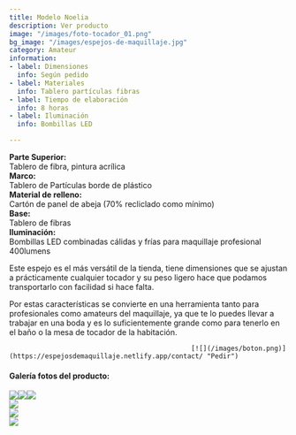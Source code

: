 ```yaml
---
title: Modelo Noelia
description: Ver producto
image: "/images/foto-tocador_01.png"
bg_image: "/images/espejos-de-maquillaje.jpg"
category: Amateur
information:
- label: Dimensiones
  info: Según pedido
- label: Materiales
  info: Tablero partículas fibras
- label: Tiempo de elaboración
  info: 8 horas
- label: Iluminación
  info: Bombillas LED

---
```

**Parte Superior:**  
Tablero de fibra, pintura acrílica  
**Marco:**  
Tablero de Partículas borde de plástico  
**Material de relleno:**  
Cartón de panel de abeja (70% recliclado como mínimo)  
**Base:**  
Tablero de fibras  
**Iluminación:**  
Bombillas LED combinadas cálidas y frías para maquillaje profesional 400lumens

Este espejo es el más versátil de la tienda, tiene dimensiones que se ajustan a prácticamente cualquier tocador y su peso ligero hace que podamos transportarlo con facilidad si hace falta.

Por estas características se convierte en una herramienta tanto para profesionales como amateurs del maquillaje, ya que te lo puedes llevar a trabajar en una boda y es lo suficientemente grande como para tenerlo en el baño o la mesa de tocador de la habitación.

                                                  [![](/images/boton.png)](https://espejosdemaquillaje.netlify.app/contact/ "Pedir")

#### Galería fotos del producto:

![](/images/foto-tocador_011.png)![](/images/foto-tocador_022.png)![](/images/foto-tocador_032.png)  
![](/images/foto-tocador_042.png)  
![](/images/foto-tocador_052.png)  
![](/images/foto-tocador_062.png)
